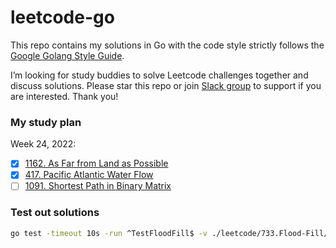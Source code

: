 # leetcode-go

This repo contains my solutions in Go with the code style strictly follows the [Google Golang Style Guide](https://github.com/golang/go/wiki/CodeReviewComments). 

I’m looking for study buddies to solve Leetcode challenges together and discuss solutions. Please star this repo or join [Slack group](https://join.slack.com/t/gouae/shared_invite/zt-1b0mpymmo-l2xucCV_DI2xSmv~Byx6dg) to support if you are interested. Thank you!

### My study plan

Week 24, 2022:

- [x] [1162. As Far from Land as Possible](leetcode/1162.As-Far-from-Land-as-Possible/maxDistance_test.go)
- [x] [417. Pacific Atlantic Water Flow](leetcode/417.Pacific-Atlantic-Water-Flow/pacificAtlantic_test.go)
- [ ] [1091. Shortest Path in Binary Matrix](leetcode/1091.Shortest-Path-in-Binary-Matrix/shortestPathBinaryMatrix_test.go)

### Test out solutions

```sh
go test -timeout 10s -run ^TestFloodFill$ -v ./leetcode/733.Flood-Fill/
```

